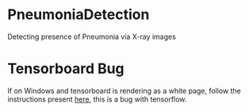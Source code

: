 # PneumoniaDetection
 Detecting presence of Pneumonia via X-ray images




# Tensorboard Bug
If on Windows and tensorboard is rendering as a white page, follow the instructions present [here](https://github.com/tensorflow/tensorboard/issues/3117#issuecomment-605531669), this is a bug with tensorflow.
